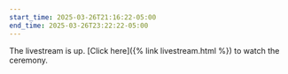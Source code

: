 ```yaml
---
start_time: 2025-03-26T21:16:22-05:00
end_time: 2025-03-26T23:22:22-05:00
---
```


The livestream is up. [Click here]({% link livestream.html %}) to watch the ceremony.
